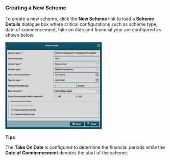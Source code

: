 ### Creating a New Scheme

To create a new scheme, click the **New Scheme** link to load a **Scheme Details** dialogue box where critical configurations such as scheme type, date of commencement, take on date and financial year are configured
as shown below:


<img  alt="internet access protocal image" width="60%" height="auto"  class="center"  src="../media2/schemeM26.png">  


**Tips**

The **Take On Date** is configured to determine the financial periods while the **Date of Commencement** denotes the start of the scheme.